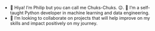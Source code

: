 - 👋 Hiya!
 I’m  Philip but you can call me Chuks-Chuks. 😉.
 👀 I’m a self-taught Python developer in machine learning and data engineering.
- 💞️ I’m looking to collaborate on projects that will help improve on my skills and impact positively on my journey. 


<!---
Chuks-Chuks/Chuks-Chuks is a ✨ special ✨ repository because its `README.md` (this file) appears on your GitHub profile.
You can click the Preview link to take a look at your changes.
--->
